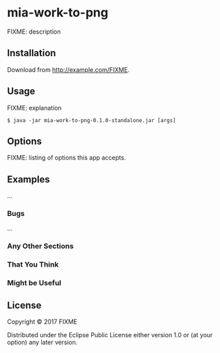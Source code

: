 # mia-work-to-png

FIXME: description

## Installation

Download from http://example.com/FIXME.

## Usage

FIXME: explanation

    $ java -jar mia-work-to-png-0.1.0-standalone.jar [args]

## Options

FIXME: listing of options this app accepts.

## Examples

...

### Bugs

...

### Any Other Sections
### That You Think
### Might be Useful

## License

Copyright © 2017 FIXME

Distributed under the Eclipse Public License either version 1.0 or (at
your option) any later version.
